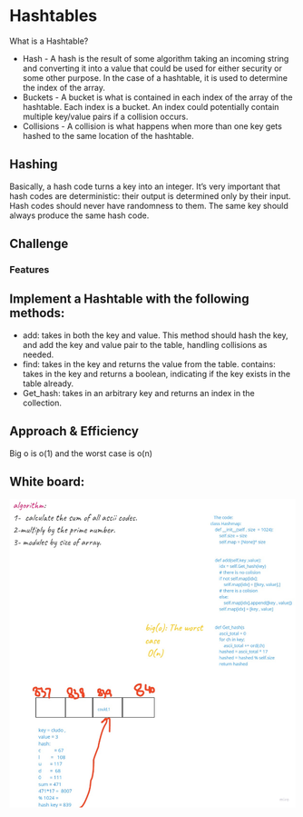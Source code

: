 # Hashtables
What is a Hashtable?

* Hash - A hash is the result of some algorithm taking an incoming string and converting it into a value that could be used for either security or some other purpose. In the case of a hashtable, it is used to determine the index of the array.
* Buckets - A bucket is what is contained in each index of the array of the hashtable. Each index is a bucket. An index could potentially contain multiple key/value pairs if a collision occurs.
* Collisions - A collision is what happens when more than one key gets hashed to the same location of the hashtable.
## Hashing
Basically, a hash code turns a key into an integer. It’s very important that hash codes are deterministic: their output is determined only by their input. Hash codes should never have randomness to them. The same key should always produce the same hash code.
## Challenge
### Features
## Implement a Hashtable with the following methods:

* add: takes in both the key and value. This method should hash the key, and add the key and value pair to the table, handling collisions as needed.
* find: takes in the key and returns the value from the table.
contains: takes in the key and returns a boolean, indicating if the key exists in the table already.
* Get_hash: takes in an arbitrary key and returns an index in the collection.

## Approach & Efficiency
Big o is o(1) and the worst case is o(n)

## White board:

![image](../../../assets/code_cahellnge_30.jpg)